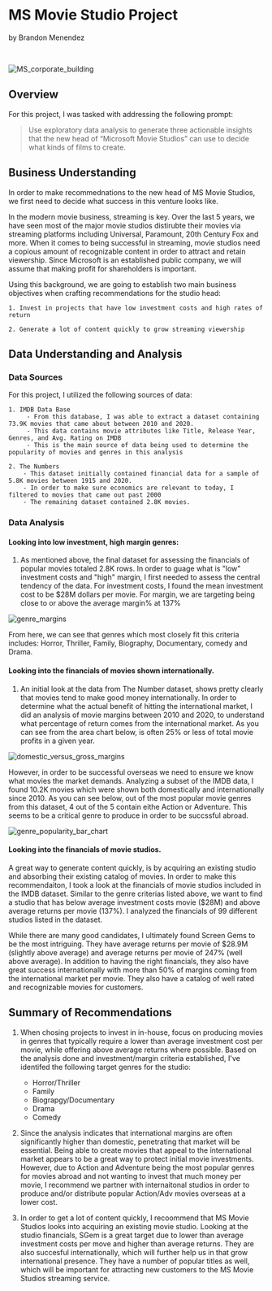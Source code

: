 # MS Movie Studio Project 
by Brandon Menendez 

<br>

![MS_corporate_building](/microsoft_corporate.jpg)


## Overview

For this project, I was tasked with addressing the following prompt: 

> Use exploratory data analysis to generate three actionable insights that the new head of “Microsoft Movie Studios” can use to decide what kinds of films to create.


## Business Understanding 
In order to make recommednations to the new head of MS Movie Studios, we first need to decide what success in this venture looks like. 

In the modern movie business, streaming is key. Over the last 5 years, we have seen most of the major movie studios distirubte their movies via streaming platforms including Universal, Paramount, 20th Century Fox and more. When it comes to being successful in streaming, movie studios need a copious amount of recognizable content in order to attract and retain viewership. Since Microsoft is an established public company, we will assume that making profit for shareholders is important. 

Using this background, we are going to establish two main business objectives when crafting recommendations for the studio head:

    1. Invest in projects that have low investment costs and high rates of return 

    2. Generate a lot of content quickly to grow streaming viewership



## Data Understanding and Analysis 

### Data Sources 

For this project, I utilized the following sources of data: 

    1. IMDB Data Base
         - From this database, I was able to extract a dataset containing 73.9K movies that came about between 2010 and 2020.
         - This data contains movie attributes like Title, Release Year, Genres, and Avg. Rating on IMDB
         - This is the main source of data being used to determine the popularity of movies and genres in this analysis
         
    2. The Numbers 
        - This dataset initially contained financial data for a sample of 5.8K movies between 1915 and 2020. 
        - In order to make sure economics are relevant to today, I filtered to movies that came out past 2000
        - The remaining dataset contained 2.8K movies.
 
 ### Data Analysis 
 
 #### Looking into low investment, high margin genres:
 
1. As mentioned above, the final dataset for assessing the financials of popular movies totaled 2.8K rows. In order to guage what is "low" investment costs and "high" margin, I first needed to assess the central tendency of the data. For investment costs, I found the mean investment cost to be $28M dollars per movie. For margin, we are targeting being close to or above the average margin% at 137%

![genre_margins](/genre_margins.PNG)


From here, we can see that genres which most closely fit this criteria includes: Horror, Thriller, Family, Biography, Documentary, comedy and Drama. 


#### Looking into the financials of movies shown internationally.

1. An initial look at the data from The Number dataset, shows pretty clearly that movies tend to make good money internationally. In order to determine what the actual benefit of hitting the international market, I did an analysis of movie margins between 2010 and 2020, to understand what percentage of return comes from the international market. As you can see from the area chart below, is often 25% or less of total movie profits in a given year. 


![domestic_versus_gross_margins](/domestic_inter_gross.PNG)


However, in order to be successful overseas we need to ensure we know what movies the market demands. Analyzing a subset of the IMDB data, I found 10.2K movies which were shown both domestically and internationally since 2010. As you can see below, out of the most popular movie genres from this dataset, 4 out of the 5 contain eithe Action or Adventure. This seems to be a critical genre to produce in order to be succssful abroad. 

![genre_popularity_bar_chart](/int_genres.PNG)


#### Looking into the financials of movie studios. 
A great way to generate content quickly, is by acquiring an existing studio and absorbing their existing catalog of movies. In order to make this recommendaiton, I took a look at the financials of movie studios included in the IMDB dataset. Similar to the genre criterias listed above, we want to find a studio that has below average investment costs movie ($28M) and above average returns per movie (137%). I analyzed the financials of 99 different studios listed in the dataset. 

While there are many good candidates, I ultimately found Screen Gems to be the most intriguing. They have average returns per movie of $28.9M (slightly above average) and average returns per movie of 247% (well above average). In addition to having the right financials, they also have great success internationally with more than 50% of margins coming from the international market per movie. They also have a catalog of well rated and recognizable movies for customers. 



## Summary of Recommendations

1. When chosing projects to invest in in-house, focus on producing movies in genres that typically require a lower than average investment cost per movie, while offering above average returns where possible. Based on the analysis done and investment/margin criteria established, I've identifed the following target genres for the studio: 
    - Horror/Thriller
    - Family
    - Biograpgy/Documentary
    - Drama
    - Comedy 
    
2. Since the analysis indicates that international margins are often significantly higher than domestic, penetrating that market will be essential. Being able to create movies that appeal to the international market appears to be a great way to protect initial movie investments. However, due to Action and Adventure being the most popular genres for movies abroad and not wanting to invest that much money per movie, I recommend we partner with internaitonal studios in order to produce and/or distribute popular Action/Adv movies overseas at a lower cost.

3. In order to get a lot of content quickly, I recoommend that MS Movie Studios looks into acquiring an existing movie studio. Looking at the studio financials, SGem is a great target due to lower than average investment costs per move and higher than average returns. They are also succesful internationally, which will further help us in that grow international presence. They have a number of popular titles as well, which will be important for attracting new customers to the MS Movie Studios streaming service. 










